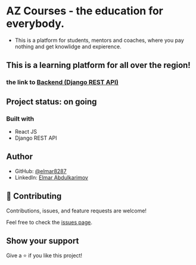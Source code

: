 # AZ Courses - the education for everybody.

- This is a platform for students, mentors and coaches, where you pay nothing and get knowlidge and expierence.

## This is a learning platform for all over the region!

### the link to [Backend (Django REST API)](https://github.com/elmar8287/django-backend-API)

## Project status: on going

### Built with

- React JS
- Django REST API

## Author

- GitHub: [@elmar8287](https://github.com/elmar8287)
- LinkedIn: [Elmar Abdulkarimov](https://www.linkedin.com/in/elmar.abdulkarimov/)

## 🤝 Contributing

Contributions, issues, and feature requests are welcome!

Feel free to check the [issues page](https://github.com/elmar8287/az-courses/issues).

## Show your support

Give a ⭐️ if you like this project!
